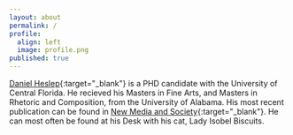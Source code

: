 ```yaml
---
layout: about
permalink: /
profile:
  align: left
  image: profile.png
published: true
---
```


[Daniel Heslep](https://mobatta2.github.io/gradsitedemo/){:target="_blank"} is a PHD candidate with the University of Central Florida. He recieved his Masters in Fine Arts, and Masters in Rhetoric and Composition, from the University of Alabama. His most recent publication can be found in [New Media and Society](https://journals.sagepub.com/doi/abs/10.1177/14614448211062548){:target="_blank"}. He can most often be found at his Desk with his cat, Lady Isobel Biscuits.

